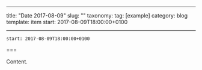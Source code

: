 
---
title: "Date 2017-08-09"
slug: ""
taxonomy:
tag: [example]
category: blog
template: item
start: 2017-08-09T18:00:00+0100

---

``start: 2017-08-09T18:00:00+0100``

===

Content.
